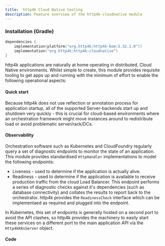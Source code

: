 ```yaml
---
title:  http4k Cloud Native tooling
description: Feature overview of the http4k-cloudnative module
---
```



### Installation (Gradle)

```kotlin
dependencies {
    implementation(platform("org.http4k:http4k-bom:5.32.1.0"))
    implementation("org.http4k:http4k-cloudnative")
}
```

http4k applications are naturally at home operating in distributed, Cloud Native environments. Whilst simple to create, this module 
provides requisite tooling to get apps up and running with the minimum of effort to enable the following operational aspects:

#### Quick start
Because http4k does not use reflection or annotation process for application startup, all of the supported Server-backends 
start up and shutdown very quickly - this is crucial for cloud-based environments where an orchestration framework might move 
instances around to redistribute load or avoid problematic server/rack/DCs.

#### Observability
Orchestration software such as Kubernetes and CloudFoundry regularly query a set of diagnostic endpoints to monitor the state of an 
application. This module provides standardised `HttpHandler` implementations to model the following endpoints:

- Liveness - used to determine if the application is actually alive.
- Readiness - used to determine if the application is available to receive production traffic from the cloud Load Balancer. This 
endpoint performs a series of diagnostic checks against it's dependencies (such as database connectivity) and collates the 
results to report back to the orchestrator. http4k provides the `ReadinessCheck` interface which can be implementaed as required 
and plugged into the endpoint.

In Kubernetes, this set of endpoints is generally hosted on a second port to avoid the API clashes, so http4k provides the machinery to 
easily start these services on a different port to the main application API via the `Http4kK8sServer` object.
 
#### Code [<img class="octocat"/>](https://github.com/http4k/http4k/blob/master/src/docs/guide/reference/cloud_native/example.kt)

<script src="https://gist-it.appspot.com/https://github.com/http4k/http4k/blob/master/src/docs/guide/reference/cloud_native/example.kt"></script>

